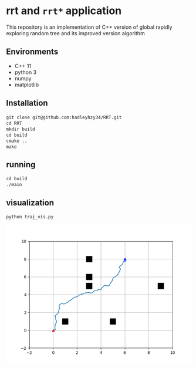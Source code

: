 # rrt and `rrt*` application
This repository is an implementation of C++ version of global rapidly exploring random tree and its improved version algorithm

## Environments

- C++ 11
- python 3
- numpy
- matplotlib

## Installation

```
git clone git@github.com:hadleyhzy34/RRT.git
cd RRT
mkdir build
cd build
cmake ..
make
```
## running

```
cd build
./main
```

## visualization

```
python traj_vis.py
```

![trajectory](./rrt_trajectory.png)
